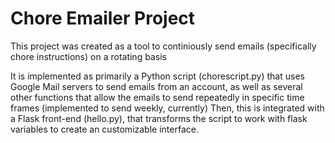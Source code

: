 # Chore Emailer Project

This project was created as a tool to continiously send emails (specifically chore instructions) on a rotating basis 

It is implemented as primarily a Python script (chorescript.py) that uses Google Mail servers to send emails from an account, as well as several other functions that allow the emails to send repeatedly in specific time frames (implemented to send weekly, currently)
Then, this is integrated with a Flask front-end (hello.py), that transforms the script to work with flask variables to create an customizable interface.
